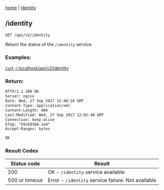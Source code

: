 [home](/home) | [identity](/docs/api/v2/identity)

## /identity

`GET /api/v2/identity`

Return the status of the `/identity` service

### Examples: 

[curl -i localhost/api/v2/identity](/api/v2/identity)


### Return:
```html
HTTP/1.1 200 OK
Server: nginx
Date: Wed, 27 Sep 2017 12:48:10 GMT
Content-Type: application/xml
Content-Length: 484
Last-Modified: Wed, 27 Sep 2017 12:02:40 GMT
Connection: keep-alive
ETag: "59cb9360-1e4"
Accept-Ranges: bytes

OK
```

### Result Codes
Status code|Result
---|---
200|OK - `/identity` service available
500 or timeout|Error - `/identity` service failure. Not available
